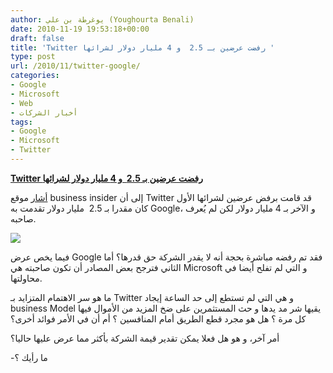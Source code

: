 ```yaml
---
author: يوغرطة بن علي (Youghourta Benali)
date: 2010-11-19 19:53:18+00:00
draft: false
title: 'Twitter رفضت عرضين بـ 2.5  و 4 مليار دولار لشرائها '
type: post
url: /2010/11/twitter-google/
categories:
- Google
- Microsoft
- Web
- أخبار الشركات
tags:
- Google
- Microsoft
- Twitter
---
```


**[Twitter رفضت عرضين بـ 2.5  و 4 مليار دولار لشرائها](https://www.it-scoop.com/2010/11/twitter-google/)**




[أشار](http://www.businessinsider.com/google-offered-to-buy-twitter-for-25-4-billion-sources-2010-11) موقع business insider إلى أن Twitter قد قامت برفض عرضين لشرائها الأول كان مقدرا بـ 2.5  مليار دولار تقدمت به Google، و الآخر بـ 4 مليار دولار لكن لم يُعرف صاحبه.




[![](https://www.it-scoop.com/wp-content/uploads/2010/11/google-twitter.jpg)
](https://www.it-scoop.com/2010/11/twitter-google/)


فيما يخص عرض Google فقد تم رفضه مباشرة بحجة أنه لا يقدر الشركة حق قدرها؟ أما الثاني فترجح بعض المصادر أن تكون صاحبته هي Microsoft و التي لم تفلح أيضا في محاولتها.

ما هو سر الاهتمام المتزايد بـ Twitter و هي التي لم تستطع إلى حد الساعة إيجاد business Model يقيها شر مد يدها و حث المستثمرين على ضخ المزيد من الأموال فيها كل مرة ؟ هل هو مجرد قطع الطريق أمام المنافسين ؟ أم أن في الأمر فوائد أخرى؟

أمر آخر، و هو هل فعلا يمكن تقدير قيمة الشركة بأكثر مما عرض عليها حاليا؟

-ما رأيك ؟
